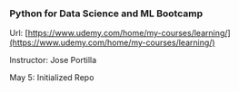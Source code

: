 ### Python for Data Science and ML Bootcamp

Url:  [https://www.udemy.com/home/my-courses/learning/](https://www.udemy.com/home/my-courses/learning/)

Instructor: Jose Portilla

May 5: Initialized Repo

